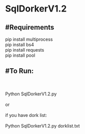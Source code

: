 # SqlDorkerV1.2

<h2>#Requirements</h2>

pip install multiprocess<br>
pip install bs4<br>
pip install requests<br>
pip install pool<br>

<h2>#To Run:</h2><br>
 <br>Python SqlDorkerV1.2.py<br>
 <br>or<br>
 <br>if you have dork list:<br>
 <br>Python SqlDorkerV1.2.py dorklist.txt
